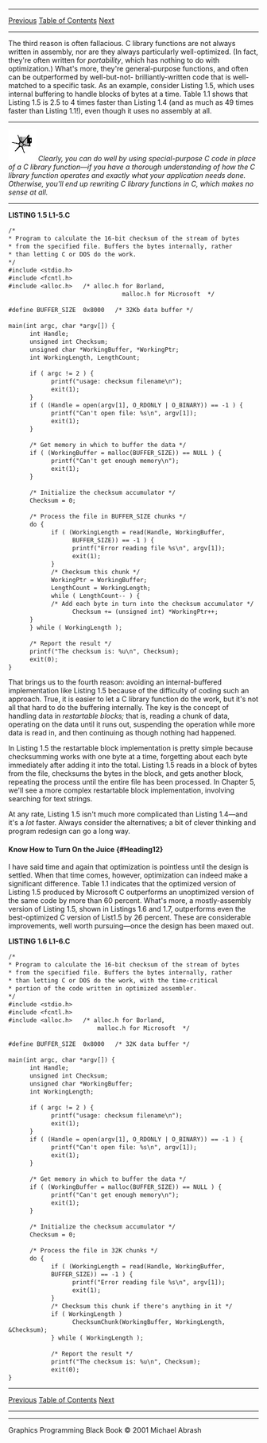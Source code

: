   ------------------------ --------------------------------- --------------------
  [Previous](01-04.html)   [Table of Contents](index.html)   [Next](01-06.html)
  ------------------------ --------------------------------- --------------------

The third reason is often fallacious. C library functions are not always
written in assembly, nor are they always particularly well-optimized.
(In fact, they're often written for *portability*, which has nothing to
do with optimization.) What's more, they're general-purpose functions,
and often can be outperformed by well-but-not- brilliantly-written code
that is well-matched to a specific task. As an example, consider Listing
1.5, which uses internal buffering to handle blocks of bytes at a time.
Table 1.1 shows that Listing 1.5 is 2.5 to 4 times faster than Listing
1.4 (and as much as 49 times faster than Listing 1.1!), even though it
uses no assembly at all.

  ------------------- -----------------------------------------------------------------------------------------------------------------------------------------------------------------------------------------------------------------------------------------------------------------------------------------------------------------
  ![](images/i.jpg)   *Clearly, you can do well by using special-purpose C code in place of a C library function—if you have a thorough understanding of how the C library function operates and exactly what your application needs done. Otherwise, you'll end up rewriting C library functions in C, which makes no sense at all.*
  ------------------- -----------------------------------------------------------------------------------------------------------------------------------------------------------------------------------------------------------------------------------------------------------------------------------------------------------------

**LISTING 1.5 L1-5.C**

    /*
    * Program to calculate the 16-bit checksum of the stream of bytes
    * from the specified file. Buffers the bytes internally, rather
    * than letting C or DOS do the work.
    */
    #include <stdio.h>
    #include <fcntl.h>
    #include <alloc.h>   /* alloc.h for Borland,
                                    malloc.h for Microsoft  */

    #define BUFFER_SIZE  0x8000   /* 32Kb data buffer */

    main(int argc, char *argv[]) {
          int Handle;
          unsigned int Checksum;
          unsigned char *WorkingBuffer, *WorkingPtr;
          int WorkingLength, LengthCount;

          if ( argc != 2 ) {
                printf("usage: checksum filename\n");
                exit(1);
          }
          if ( (Handle = open(argv[1], O_RDONLY | O_BINARY)) == -1 ) {
                printf("Can't open file: %s\n", argv[1]);
                exit(1);
          }

          /* Get memory in which to buffer the data */
          if ( (WorkingBuffer = malloc(BUFFER_SIZE)) == NULL ) {
                printf("Can't get enough memory\n");
                exit(1);
          }

          /* Initialize the checksum accumulator */
          Checksum = 0;

          /* Process the file in BUFFER_SIZE chunks */
          do {
                if ( (WorkingLength = read(Handle, WorkingBuffer,
                      BUFFER_SIZE)) == -1 ) {
                      printf("Error reading file %s\n", argv[1]);
                      exit(1);
                }
                /* Checksum this chunk */
                WorkingPtr = WorkingBuffer;
                LengthCount = WorkingLength;
                while ( LengthCount-- ) {
                /* Add each byte in turn into the checksum accumulator */
                      Checksum += (unsigned int) *WorkingPtr++;
          }
          } while ( WorkingLength );

          /* Report the result */
          printf("The checksum is: %u\n", Checksum);
          exit(0);
    }

That brings us to the fourth reason: avoiding an internal-buffered
implementation like Listing 1.5 because of the difficulty of coding such
an approach. True, it is easier to let a C library function do the work,
but it's not all that hard to do the buffering internally. The key is
the concept of handling data in *restartable blocks;* that is, reading a
chunk of data, operating on the data until it runs out, suspending the
operation while more data is read in, and then continuing as though
nothing had happened.

In Listing 1.5 the restartable block implementation is pretty simple
because checksumming works with one byte at a time, forgetting about
each byte immediately after adding it into the total. Listing 1.5 reads
in a block of bytes from the file, checksums the bytes in the block, and
gets another block, repeating the process until the entire file has been
processed. In Chapter 5, we'll see a more complex restartable block
implementation, involving searching for text strings.

At any rate, Listing 1.5 isn't much more complicated than Listing
1.4—and it's a *lot* faster. Always consider the alternatives; a bit of
clever thinking and program redesign can go a long way.

#### Know How to Turn On the Juice {#Heading12}

I have said time and again that optimization is pointless until the
design is settled. When that time comes, however, optimization can
indeed make a significant difference. Table 1.1 indicates that the
optimized version of Listing 1.5 produced by Microsoft C outperforms an
unoptimized version of the same code by more than 60 percent. What's
more, a mostly-assembly version of Listing 1.5, shown in Listings 1.6
and 1.7, outperforms even the best-optimized C version of List1.5 by 26
percent. These are considerable improvements, well worth pursuing—once
the design has been maxed out.

**LISTING 1.6 L1-6.C**

    /*
    * Program to calculate the 16-bit checksum of the stream of bytes
    * from the specified file. Buffers the bytes internally, rather
    * than letting C or DOS do the work, with the time-critical
    * portion of the code written in optimized assembler.
    */
    #include <stdio.h>
    #include <fcntl.h>
    #include <alloc.h>   /* alloc.h for Borland,
                             malloc.h for Microsoft  */

    #define BUFFER_SIZE  0x8000   /* 32K data buffer */

    main(int argc, char *argv[]) {
          int Handle;
          unsigned int Checksum;
          unsigned char *WorkingBuffer;
          int WorkingLength;

          if ( argc != 2 ) {
                printf("usage: checksum filename\n");
                exit(1);
          }
          if ( (Handle = open(argv[1], O_RDONLY | O_BINARY)) == -1 ) {
                printf("Can't open file: %s\n", argv[1]);
                exit(1);
          }

          /* Get memory in which to buffer the data */
          if ( (WorkingBuffer = malloc(BUFFER_SIZE)) == NULL ) {
                printf("Can't get enough memory\n");
                exit(1);
          }

          /* Initialize the checksum accumulator */
          Checksum = 0;

          /* Process the file in 32K chunks */
          do {
                if ( (WorkingLength = read(Handle, WorkingBuffer,
                BUFFER_SIZE)) == -1 ) {
                      printf("Error reading file %s\n", argv[1]);
                      exit(1);
                }
                /* Checksum this chunk if there's anything in it */
                if ( WorkingLength )
                      ChecksumChunk(WorkingBuffer, WorkingLength, &Checksum);
                } while ( WorkingLength );

                /* Report the result */
                printf("The checksum is: %u\n", Checksum);
                exit(0);
    }

  ------------------------ --------------------------------- --------------------
  [Previous](01-04.html)   [Table of Contents](index.html)   [Next](01-06.html)
  ------------------------ --------------------------------- --------------------

* * * * *

Graphics Programming Black Book © 2001 Michael Abrash

